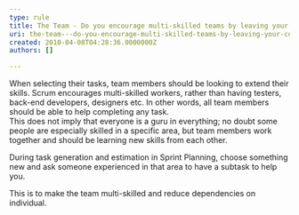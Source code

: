 ```yaml
---
type: rule
title: The Team - Do you encourage multi-skilled teams by leaving your comfort zone?
uri: the-team---do-you-encourage-multi-skilled-teams-by-leaving-your-comfort-zone
created: 2010-04-08T04:28:36.0000000Z
authors: []

---
```


 When selecting their tasks, team members should be looking to extend their skills. Scrum encourages multi-skilled workers, rather than having testers, back-end developers, designers etc. In other words, all team members should be able to help completing any task.<br> 
This does not imply that everyone is a guru in everything; no doubt some people are especially skilled in a specific area, but team members work together and should be learning new skills from each other.

During task generation and estimation in Sprint Planning, choose something new and ask someone experienced in that area to have a subtask to help you.

This is to make the team multi-skilled and reduce dependencies on individual.

